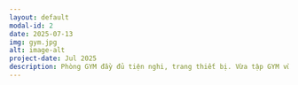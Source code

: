 ```yaml
---
layout: default
modal-id: 2
date: 2025-07-13
img: gym.jpg
alt: image-alt
project-date: Jul 2025
description: Phòng GYM đầy đủ tiện nghi, trang thiết bị. Vừa tập GYM vừa ngắm khung cảnh từ trên xuống, cùng với không khí trong lành đảm bảo khách hàng tận hưởng những giây phút thư thái, thoải mái
---
```

